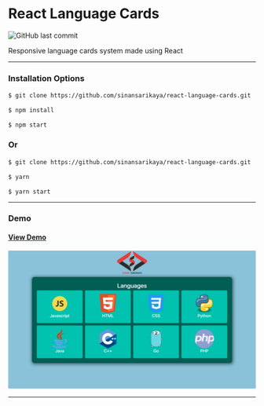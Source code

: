 # React Language Cards

![GitHub last commit](https://img.shields.io/github/last-commit/sinansarikaya/react-language-cards?style=flat-square)

Responsive language cards system made using React

<hr />

### Installation Options

```
$ git clone https://github.com/sinansarikaya/react-language-cards.git
```

```
$ npm install
```

```
$ npm start
```

### Or

```
$ git clone https://github.com/sinansarikaya/react-language-cards.git
```

```
$ yarn
```

```
$ yarn start
```

<hr />

### Demo

#### [View Demo](https://sinansarikaya.github.io/react-language-cards/)

![JavaScript Student Data](./src/assets/demo.jpeg)

<hr />
